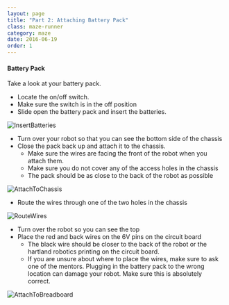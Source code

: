 ```yaml
---
layout: page
title: "Part 2: Attaching Battery Pack"
class: maze-runner
category: maze
date: 2016-06-19
order: 1
---
```


#### Battery Pack

Take a look at your battery pack.
* Locate the on/off switch.
* Make sure the switch is in the off position
* Slide open the battery pack and insert the batteries.

![InsertBatteries]({{site.baseurl}}/assets/mazerunner/batterypack_batteries.jpg)

* Turn over your robot so that you can see the bottom side of the chassis
* Close the pack back up and attach it to the chassis. 
    * Make sure the wires are facing the front of the robot when you attach them.
    * Make sure you do not cover any of the access holes in the chassis
    * The pack should be as close to the back of the robot as possible

![AttachToChassis]({{site.baseurl}}/assets/mazerunner/batterypack_chassis.jpg)

* Route the wires through one of the two holes in the chassis

![RouteWires]({{site.baseurl}}/assets/mazerunner/batterypack_routewires.jpg)

* Turn over the robot so you can see the top
* Place the red and back wires on the 6V pins on the circuit board
    * The black wire should be closer to the back of the robot or the hartland robotics printing on the circuit board.
    * If you are unsure about where to place the wires, make sure to ask one of the mentors. Plugging in the battery pack to the wrong location can damage your robot. Make sure this is absolutely correct.

![AttachToBreadboard]({{site.baseurl}}/assets/mazerunner/batterypack_circuitboard.jpg)